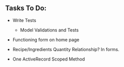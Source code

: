 ## Tasks To Do: 

- Write Tests
    - Model Validations and Tests

- Functioning form on home page

- Recipe/Ingredients Quantity Relationship? In forms.

- One ActiveRecord Scoped Method